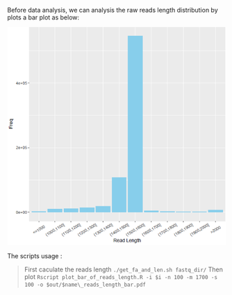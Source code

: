 
Before data analysis, we can analysis the raw reads length distribution by plots a bar plot as below:

![reads_bar_plots](/Images/reads_len_bar_plots_screen_shot.png)

The scripts usage :
> First caculate the reads length
> `./get_fa_and_len.sh fastq_dir/`
> Then plot
> `Rscript plot_bar_of_reads_length.R -i $i -n 100 -m 1700 -s 100 -o $out/$name\_reads_length_bar.pdf`
